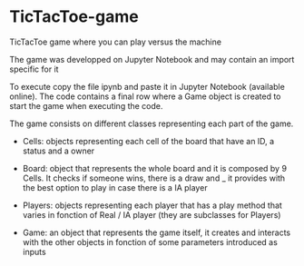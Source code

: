 # TicTacToe-game
TicTacToe game where you can play versus the machine

The game was developped on Jupyter Notebook and may contain an import specific for it

To execute copy the file ipynb and paste it in Jupyter Notebook (available online). The code contains a final row where a Game object is created to start the game when executing the code.

The game consists on different classes representing each part of the game.

- Cells: objects representing each cell of the board that have an ID, a status and a owner

- Board: object that represents the whole board and it is composed by 9 Cells. It checks if someone wins, there is a draw and _ 
it provides with the best option to play in case there is a IA player

- Players: objects representing each player that has a play method that varies in fonction of Real / IA player (they are subclasses for Players)

- Game: an object that represents the game itself, it creates and interacts with the other objects in fonction of some parameters introduced as inputs
